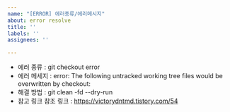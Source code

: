 ```yaml
---
name: "[ERROR] 에러종류/에러메시지"
about: error resolve
title: ''
labels: ''
assignees: ''

---
```


- 에러 종류 : git checkout error
- 에러 메세지 : error: The following untracked working tree files would be overwritten by checkout:
- 해결 방법 :  git clean -fd --dry-run
- 참고 링크
참조 링크 : https://victorydntmd.tistory.com/54
